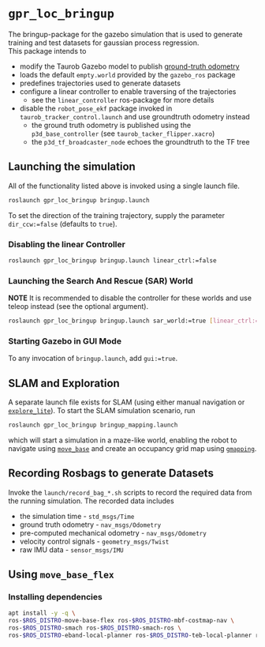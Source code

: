 # `gpr_loc_bringup`

The bringup-package for the gazebo simulation that is used to generate training and test datasets for gaussian process regression. <br/>
This package intends to
- modify the Taurob Gazebo model to publish [ground-truth odometry](https://classic.gazebosim.org/tutorials?tut=ros_gzplugins#P3D(3DPositionInterfaceforGroundTruth))
- loads the default `empty.world` provided by the `gazebo_ros` package
- predefines trajectories used to generate datasets
- configure a linear controller to enable traversing of the trajectories
    - see the `linear_controller` ros-package for more details
- disable the `robot_pose_ekf` package invoked in `taurob_tracker_control.launch` and use groundtruth odometry instead
    - the ground truth odometry is published using the `p3d_base_controller` (see `taurob_tacker_flipper.xacro`)
    - the `p3d_tf_broadcaster_node` echoes the groundtruth to the TF tree

## Launching the simulation

All of the functionality listed above is invoked using a single launch file.

```bash
roslaunch gpr_loc_bringup bringup.launch
```

To set the direction of the training trajectory, supply the parameter `dir_ccw:=false` (defaults to `true`).

### Disabling the linear Controller

```bash
roslaunch gpr_loc_bringup bringup.launch linear_ctrl:=false
```

### Launching the Search And Rescue (SAR) World

**NOTE** It is recommended to disable the controller for these worlds and use teleop instead
(see the optional argument).

```bash
roslaunch gpr_loc_bringup bringup.launch sar_world:=true [linear_ctrl:=false]
```
### Starting Gazebo in GUI Mode

To any invocation of `bringup.launch`, add `gui:=true`.

## SLAM and Exploration

A separate launch file exists for SLAM (using either manual navigation or [`explore_lite`](http://wiki.ros.org/explore_lite)). To start the SLAM simulation scenario, run

```bash
roslaunch gpr_loc_bringup bringup_mapping.launch
```

which will start a simulation in a maze-like world, enabling the robot to navigate using [`move_base`](http://wiki.ros.org/explore_lite) and create an occupancy grid map using [`gmapping`](http://wiki.ros.org/gmapping?distro=noetic).

## Recording Rosbags to generate Datasets

Invoke the `launch/record_bag_*.sh` scripts to record the required data from the running simulation. The recorded data includes

- the simulation time - `std_msgs/Time`
- ground truth odometry - `nav_msgs/Odometry`
- pre-computed mechanical odometry - `nav_msgs/Odometry`
- velocity control signals - `geometry_msgs/Twist`
- raw IMU data - `sensor_msgs/IMU`

## Using `move_base_flex`

### Installing dependencies

```bash
apt install -y -q \
ros-$ROS_DISTRO-move-base-flex ros-$ROS_DISTRO-mbf-costmap-nav \
ros-$ROS_DISTRO-smach ros-$ROS_DISTRO-smach-ros \
ros-$ROS_DISTRO-eband-local-planner ros-$ROS_DISTRO-teb-local-planner ros-$ROS_DISTRO-moveback-recovery
```